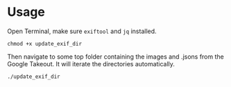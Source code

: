# Usage
Open Terminal, make sure `exiftool` and `jq` installed.

`chmod +x update_exif_dir`

Then navigate to some top folder containing the images and .jsons from the Google Takeout. It will iterate the directories automatically.

`./update_exif_dir`
